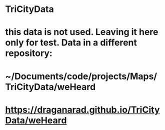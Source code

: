 # TriCityData
# this data is not used. Leaving it here only for test. Data in a different repository:
# ~/Documents/code/projects/Maps/TriCityData/weHeard
# https://draganarad.github.io/TriCityData/weHeard
